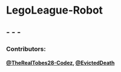 # LegoLeague-Robot

## - - -

### Contributors:

#### [@TheRealTobes28-Codez](https://linktr.ee/Tobez), [@EvictedDeath](https://github.com)
